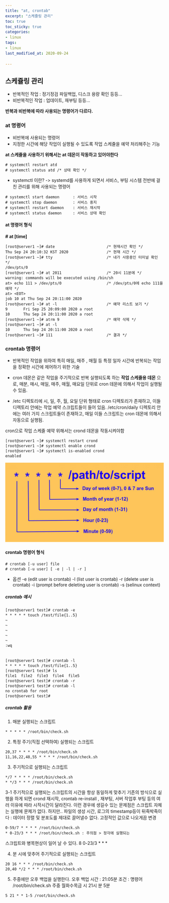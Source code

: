 ```yaml
---
title: "at, crontab"
excerpt: "스케쥴링 관리"
toc: true
toc_sticky: true
categories:
- linux
tags:
- linux
last_modified_at: 2020-09-24

---
```

## 스케쥴링 관리
- 반복적인 작업 : 정기정검 파일백업, 디스크 용량 확인 등등...
- 비반복적인 작업 : 업데이트, 재부팅 등등...

**반복과 비반복에 따라 사용되는 명령어가 다르다.** 

### at 명령어
* 비반복에 사용되는 명령어
* 지정한 시간에 해당 작업이 실행될 수 있도록 작업 스케쥴을 예약 처리해주는 기능

**at 스케줄을 사용하기 위해서는 at 데몬이 작동하고 있어야한다**
```console
# systemctl restart atd
# systemctl status atd /* 상태 확인 */
```

- systemctl 이란? -> systemd를 사용하게 되면서 서비스, 부팅 시스템 전반에 걸친 관리를 위해 사용되는 명령어
```console
# systemctl start daemon      : 서비스 시작
# systemctl stop daemon       : 서비스 중지
# systemctl restart daemon    : 서비스 재시작
# systemctl status daemon     : 서비스 상태 확인
```

#### at 명령어 형식
**# at [time]**
```console
[root@server1 ~]# date                       /* 현재시간 확인 */
Thu Sep 24 20:10:32 KST 2020                 /* 현재 시간 */   
[root@server1 ~]# tty                        /* 내가 사용중인 터미널 확인 */
/dev/pts/0
[root@server1 ~]# at 2011                    /* 20시 11분에 */
warning: commands will be executed using /bin/sh
at> echo 111 > /dev/pts/0                    /* /dev/pts/0에 echo 111을 예약 */   
at> <EOT>
job 10 at Thu Sep 24 20:11:00 2020
[root@server1 ~]# at -l                      /* 예약 리스트 보기 */
9       Fri Sep 25 20:09:00 2020 a root
10      Thu Sep 24 20:11:00 2020 a root
[root@server1 ~]# atrm 9                     /* 예약 삭제 */
[root@server1 ~]# at -l
10      Thu Sep 24 20:11:00 2020 a root
[root@server1 ~]# 111                        /* 결과 */
```

### crontab 명령어
* 반복적인 작업을 위하여 특히 매일, 매주 , 매월 등 특정 일자 시간에 반복되는 작업을 정확한 시간에 제어하기 위한 기술

* cron 데몬은 같은 작업을 주기적으로 반복 실행되도록 하는 **작업 스케줄용 데몬** 으로, 매분, 매시, 매일, 매주, 매월, 매요일 단위로 cron 데몬에 의해서 작업이 실행될 수 있음.

* /etc 디렉토리에 시, 일, 주, 월, 요일 단위 형태로 cron 디렉토리가 존재하고, 이들 디렉토리 안에는 작업 예약 스크립트들이 들어 있음. /etc/cron/daily 디렉토리 안에는 여러 가지 스크립트들이 존재하고, 매일 이들 스크립트는 cron 데몬에 의해서 자동으로 실행됨.

cron으로 작업 스케줄 예약 위해서는 crond 데몬을 작동시켜야함
```console
[root@server1 ~]# systemctl restart crond
[root@server1 ~]# systemctl enable crond
[root@server1 ~]# systemctl is-enabled crond
enabled
```
![](https://github.com/tryingsunwoo/tryingsunwoo.github.io/blob/master/assets/image/crontab/crontab.png?raw=true)


#### crontab 명령어 형식
```console
# crontab [-u user] file
# crontab [-u user] [ -e | -l | -r ]
```
* 옵션
-e (edit user is crontab)
-l (list user is crontab)
-r (delete user is crontab)
-i (prompt before deleting user is crontab)
-s (selinux context)

##### crontab 예시
```console
[root@server1 test]# crontab -e
* * * * * touch /test/file{1..5}
~
~
~
~
~
:wq


[root@server1 test]# crontab -l
* * * * * touch /test/file{1..5}
[root@server1 test]# ls
file1  file2  file3  file4  file5
[root@server1 test]# crontab -r
[root@server1 test]# crontab -l
no crontab for root
[root@server1 test]#
```

##### crontab 활용

1. 매분 실행되는 스크립트 
```console
* * * * * /root/bin/check.sh
```
2. 특정 주기(직접 선택하여) 실행되는 스크립트
```console
20,37 * * * * /root/bin/check.sh
11,16,22,48,55 * * * * /root/bin/check.sh
```
3. 주기적으로 실행되는 스크립트
```console
*/7 * * * * /root/bin/check.sh
* */3 * * * /root/bin/check.sh
```
3-1 주기적으로 실행되는 스크립트의 시간을 항상 동일하게 맞추기
기존의 방식으로 실행을 하게 되면 crond 재시작, crontab re-install , 재부팅, 서버 작업후 부팅 등의 여러 이유에 따라 시작시간이 달라진다. 
이런 경우에 생길수 있는 문제점은 스크립트 자체는 실행에 문제가 없다.
하지만.. 파일의 생성 시간, 로그의 timestamp등이 뒤죽박죽이다 : 데이터 정렬 및 분포도를 제대로 끌어낼수 없다.
고정적인 값으로 나오게끔 변경
```console
0-59/7 * * * * /root/bin/check.sh
* 0-23/3 * * * /root/bin/check.sh : 주의점 > 정각에 실행되는 
```
스크립트와 병목현상이 일어 날 수 있다. 8 0-23/3 * * * 


4. 분 시에 맞추어 주기적으로 실행되는 스크립트
```console
20 16 * * * /root/bin/check.sh
20,40 */2 * * * /root/bin/check.sh
```

5. 주중에만 오후 백업을 실행한다. 오후 백업 시간 : 21:05분 
조건 : 
명령어 /root/bin/check.sh
주중 월화수목금
시 21시
분 5분

```console
5 21 * * 1-5 /root/bin/check.sh
```
